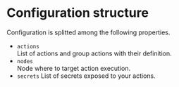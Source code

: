 
# Configuration structure

Configuration is splitted among the following properties.

- `actions`   
  List of actions and group actions with their definition.
- `nodes`   
  Node where to target action execution.
- `secrets`
  List of secrets exposed to your actions.

